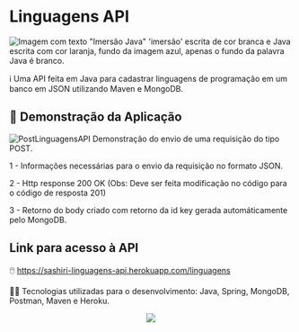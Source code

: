 # Linguagens API

![Imagem com texto "Imersão Java" 'imersão' escrita de cor branca e Java escrita com cor laranja, fundo da imagem azul, apenas o fundo da palavra Java é branco.](https://user-images.githubusercontent.com/49219844/183550548-5e4dca63-b302-4c2c-ac96-fb37c325ce7e.png)

ℹ️
Uma API feita em Java para cadastrar linguagens de programação em um banco em JSON utilizando Maven e MongoDB.

## :hammer: Demonstração da Aplicação
![PostLinguagensAPI](https://user-images.githubusercontent.com/49219844/183553146-533e0306-f49c-4f49-a2af-1e3db33a3f29.png)
Demonstração do envio de uma requisição do tipo POST.

1 - Informações necessárias para o envio da requisição no formato JSON.

2 - Http response 200 OK (Obs: Deve ser feita modificação no código para o código de resposta 201)

3 - Retorno do body criado com retorno da id key gerada automáticamente pelo MongoDB.

## Link para acesso à API
🖱️
https://sashiri-linguagens-api.herokuapp.com/linguagens

🧑‍💻
Tecnologias utilizadas para o desenvolvimento: Java, Spring, MongoDB, Postman, Maven e Heroku.

<p align="center">
<img src="http://img.shields.io/static/v1?label=STATUS&message=EM%20DESENVOLVIMENTO&color=GREEN&style=for-the-badge"/>
</p>
